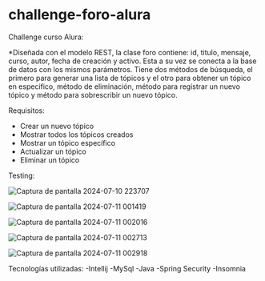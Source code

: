 # challenge-foro-alura
Challenge curso Alura:

*Diseñada con el modelo REST, la clase foro contiene: id, titulo, mensaje, curso, autor, fecha de creación y activo. Esta a su vez se conecta a la base de datos con los mismos parámetros.
Tiene dos métodos de búsqueda, el primero para generar una lista de tópicos y el otro para obtener un tópico en especifico, método de eliminación, método para registrar un nuevo tópico y método para sobrescribir un nuevo tópico.

Requisitos:
- Crear un nuevo tópico
- Mostrar todos los tópicos creados
- Mostrar un tópico específico
- Actualizar un tópico
- Eliminar un tópico

Testing:

![Captura de pantalla 2024-07-10 223707](https://github.com/user-attachments/assets/86797074-0b49-4e1b-8d84-794a34a71988)

![Captura de pantalla 2024-07-11 001419](https://github.com/user-attachments/assets/53907000-51b9-4704-a288-057fcc40bbae)

![Captura de pantalla 2024-07-11 002016](https://github.com/user-attachments/assets/dddbd75d-f56e-42fd-a098-b1584537283f)

![Captura de pantalla 2024-07-11 002713](https://github.com/user-attachments/assets/295270e9-2f4c-4886-b933-813af48b10a2)

![Captura de pantalla 2024-07-11 002918](https://github.com/user-attachments/assets/941d998f-9cfc-484c-bb88-0746bb8b8d9c)

Tecnologías utilizadas:
-Intellij
-MySql
-Java
-Spring Security
-Insomnia


